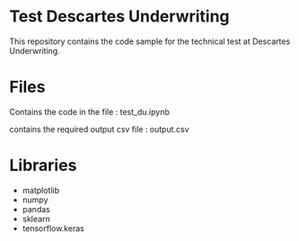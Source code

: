 # Test Descartes Underwriting

This repository contains the code sample for the technical test at Descartes Underwriting.

# Files

Contains the code in the file : test_du.ipynb

contains the required output csv file : output.csv 

# Libraries

- matplotlib
- numpy
- pandas
- sklearn
- tensorflow.keras
